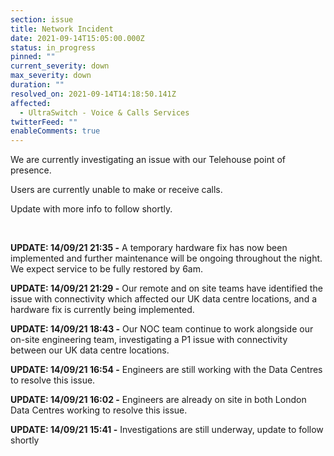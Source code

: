 ```yaml
---
section: issue
title: Network Incident
date: 2021-09-14T15:05:00.000Z
status: in_progress
pinned: ""
current_severity: down
max_severity: down
duration: ""
resolved_on: 2021-09-14T14:18:50.141Z
affected:
  - UltraSwitch - Voice & Calls Services
twitterFeed: ""
enableComments: true
---
```

We are currently investigating an issue with our Telehouse point of presence.

Users are currently unable to make or receive calls.

Update with more info to follow shortly.

<br>

**UPDATE: 14/09/21 21:35 -** A temporary hardware fix has now been implemented and further maintenance will be ongoing throughout the night. We expect service to be fully restored by 6am.

**UPDATE: 14/09/21 21:29 -** Our remote and on site teams have identified the issue with connectivity which affected our UK data centre locations, and a hardware fix is currently being implemented.

**UPDATE: 14/09/21 18:43 -** 	Our NOC team continue to work alongside our on-site engineering team, investigating a P1 issue with connectivity between our UK data centre locations.

**UPDATE: 14/09/21 16:54 -** Engineers are still working with the Data Centres to resolve this issue.

**UPDATE: 14/09/21 16:02 -** Engineers are already on site in both London Data Centres working to resolve this issue.

**UPDATE: 14/09/21 15:41 -** Investigations are still underway, update to follow shortly